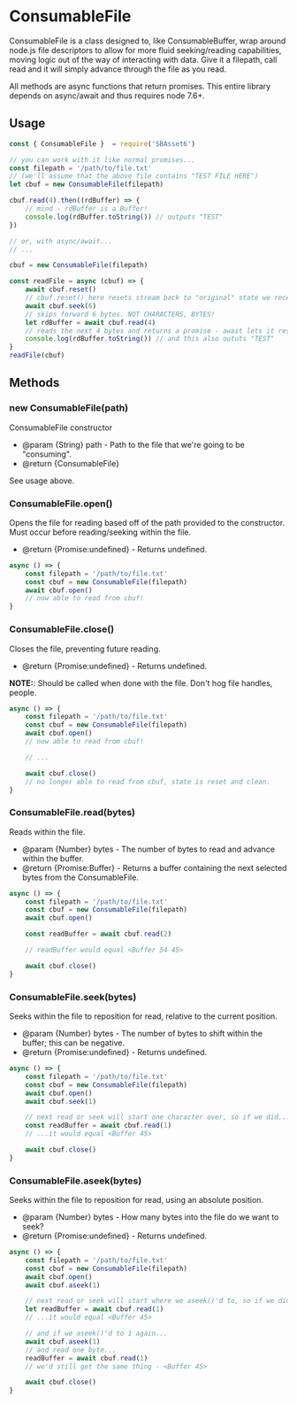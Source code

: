 # ConsumableFile

ConsumableFile is a class designed to, like ConsumableBuffer, wrap around node.js file descriptors to allow for more fluid seeking/reading capabilities,
 moving logic out of the way of interacting with data.  Give it a filepath, call read and it will simply advance through the file as you read.

All methods are async functions that return promises. This entire library depends on async/await and thus requires node 7.6+.

## Usage

``` js
const { ConsumableFile }  = require('SBAsset6')

// you can work with it like normal promises...
const filepath = '/path/to/file.txt'
// (we'll assume that the above file contains "TEST FILE HERE")
let cbuf = new ConsumableFile(filepath)

cbuf.read(4).then((rdBuffer) => {
	// mind - rdBuffer is a Buffer!
	console.log(rdBuffer.toString()) // outputs "TEST"
})

// or, with async/await...
// ...

cbuf = new ConsumableFile(filepath)

const readFile = async (cbuf) => {
	await cbuf.reset()
	// cbuf.reset() here resets stream back to "original" state we received it in
	await cbuf.seek(6)
	// skips forward 6 bytes. NOT CHARACTERS, BYTES!
	let rdBuffer = await cbuf.read(4)
	// reads the next 4 bytes and returns a promise - await lets it resolve before storing into rdBuffer
	console.log(rdBuffer.toString()) // and this also oututs "TEST"
}
readFile(cbuf)
```

## Methods

### new ConsumableFile(path)

ConsumableFile constructor

* @param  {String} path - Path to the file that we're going to be "consuming".
* @return {ConsumableFile}

See usage above.

### ConsumableFile.open()

Opens the file for reading based off of the path provided to the constructor.
Must occur before reading/seeking within the file.

* @return {Promise:undefined} - Returns undefined.

``` js
async () => {
	const filepath = '/path/to/file.txt'
	const cbuf = new ConsumableFile(filepath)
	await cbuf.open()
	// now able to read from cbuf!
}
```

### ConsumableFile.close()

Closes the file, preventing future reading.

* @return {Promise:undefined} - Returns undefined.

**NOTE:**: Should be called when done with the file.  Don't hog file handles, people.

``` js
async () => {
	const filepath = '/path/to/file.txt'
	const cbuf = new ConsumableFile(filepath)
	await cbuf.open()
	// now able to read from cbuf!

	// ...

	await cbuf.close()
	// no longer able to read from cbuf, state is reset and clean.
}
```

### ConsumableFile.read(bytes)

Reads within the file.

* @param  {Number} bytes - The number of bytes to read and advance within the buffer.
* @return {Promise:Buffer}  - Returns a buffer containing the next selected bytes from the ConsumableFile.

``` js
async () => {
	const filepath = '/path/to/file.txt'
	const cbuf = new ConsumableFile(filepath)
	await cbuf.open()

	const readBuffer = await cbuf.read(2)

	// readBuffer would equal <Buffer 54 45>

	await cbuf.close()
}
```

### ConsumableFile.seek(bytes)

Seeks within the file to reposition for read, relative to the current position.

* @param  {Number} bytes - The number of bytes to shift within the buffer; this can be negative.
* @return {Promise:undefined} - Returns undefined.

``` js
async () => {
	const filepath = '/path/to/file.txt'
	const cbuf = new ConsumableFile(filepath)
	await cbuf.open()
	await cbuf.seek(1)

	// next read or seek will start one character over, so if we did...
	const readBuffer = await cbuf.read(1)
	// ...it would equal <Buffer 45>

	await cbuf.close()
}
```

### ConsumableFile.aseek(bytes)

Seeks within the file to reposition for read, using an absolute position.

* @param  {Number} bytes - How many bytes into the file do we want to seek?
* @return {Promise:undefined} - Returns undefined.

``` js
async () => {
	const filepath = '/path/to/file.txt'
	const cbuf = new ConsumableFile(filepath)
	await cbuf.open()
	await cbuf.aseek(1)

	// next read or seek will start where we aseek()'d to, so if we did...
	let readBuffer = await cbuf.read(1)
	// ...it would equal <Buffer 45>

	// and if we aseek()'d to 1 again...
	await cbuf.aseek(1)
	// and read one byte...
	readBuffer = await cbuf.read(1)
	// we'd still get the same thing - <Buffer 45>

	await cbuf.close()
}
```